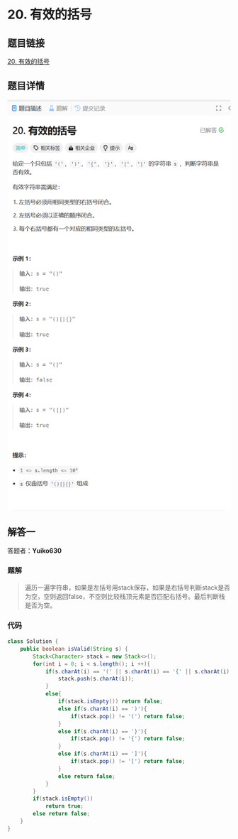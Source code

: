 # 20. 有效的括号
## 题目链接  
[20. 有效的括号](https://leetcode.cn/problems/valid-parentheses/description/)
## 题目详情
![题目图片](Img/20.png)

## 解答一
答题者：**Yuiko630**

### 题解
>遍历一遍字符串，如果是左括号用stack保存，如果是右括号判断stack是否为空，空则返回false，不空则比较栈顶元素是否匹配右括号。最后判断栈是否为空。

### 代码
``` Java
class Solution {
    public boolean isValid(String s) {
        Stack<Character> stack = new Stack<>();
        for(int i = 0; i < s.length(); i ++){
            if(s.charAt(i) == '(' || s.charAt(i) == '{' || s.charAt(i) == '['){
                stack.push(s.charAt(i));
            }
            else{
                if(stack.isEmpty()) return false;
                else if(s.charAt(i) == ')'){
                    if(stack.pop() != '(') return false;
                }
                else if(s.charAt(i) == '}'){
                    if(stack.pop() != '{') return false;
                }
                else if(s.charAt(i) == ']'){
                    if(stack.pop() != '[') return false;
                }
                else return false;
            }
        }
        if(stack.isEmpty())
            return true;
        else return false;
    }
}
```